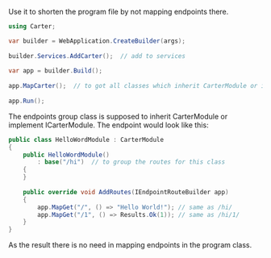 Use it to shorten the program file by not mapping endpoints there.

```c#
using Carter;

var builder = WebApplication.CreateBuilder(args);  
  
builder.Services.AddCarter();  // add to services
  
var app = builder.Build();  
  
app.MapCarter();  // to got all classes which inherit CarterModule or implement ICarterModule
  
app.Run();
```

The endpoints group class is supposed to inherit CarterModule or implement ICarterModule. The endpoint would look like this:

```c#
public class HelloWordModule : CarterModule  
{  
	public HelloWordModule()  
		: base("/hi")  // to group the routes for this class
	{  
	}  
	  
	public override void AddRoutes(IEndpointRouteBuilder app)  
	{  
		app.MapGet("/", () => "Hello World!"); // same as /hi/
		app.MapGet("/1", () => Results.Ok(1)); // same as /hi/1/
	}  
}
```

As the result there is no need in mapping endpoints in the program class.
